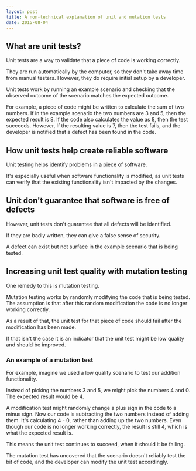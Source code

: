 ```yaml
---
layout: post
title: A non-technical explanation of unit and mutation tests
date: 2015-08-04
---
```


## What are unit tests?

Unit tests are a way to validate that a piece of code is working correctly.

They are run automatically by the computer, so they don't take away time from manual testers.
However, they do require initial setup by a developer.

Unit tests work by running an example scenario and checking that the observed outcome of the scenario matches the expected outcome.

For example, a piece of code might be written to calculate the sum of two numbers. If in the example scenario the two numbers are 3 and 5, then the expected result is 8.
If the code also calculates the value as 8, then the test succeeds.
However, If the resulting value is 7, then the test fails, and the developer is notified that a defect has been found in the code.

## How unit tests help create reliable software

Unit testing helps identify problems in a piece of software.

It's especially useful when software functionality is modified, as unit tests can verify that the existing functionality isn't impacted by the changes.

## Unit don't guarantee that software is free of defects

However, unit tests don't guarantee that all defects will be identified.

If they are badly written, they can give a false sense of security.

A defect can exist but not surface in the example scenario that is being tested.

## Increasing unit test quality with mutation testing

One remedy to this is mutation testing.

Mutation testing works by randomly modifying the code that is being tested. The assumption is that after this random modification the code is no longer working correctly.

As a result of that, the unit test for that piece of code should fail after the modification has been made.

If that isn't the case it is an indicator that the unit test might be low quality and should be improved.

### An example of a mutation test

For example, imagine we used a low quality scenario to test our addition functionality.

Instead of picking the numbers 3 and 5, we might pick the numbers 4 and 0. The expected result would be 4.

A modification test might randomly change a plus sign in the code to a minus sign. Now our code is subtracting the two numbers instead of adding them. It's calculating 4 - 0, rather than adding up the two numbers.
Even though our code is no longer working correctly, the result is still 4, which is what the expected result is.

This means the unit test continues to succeed, when it should it be failing.

The mutation test has uncovered that the scenario doesn't reliably test the bit of code, and the developer can modify the unit test accordingly.
